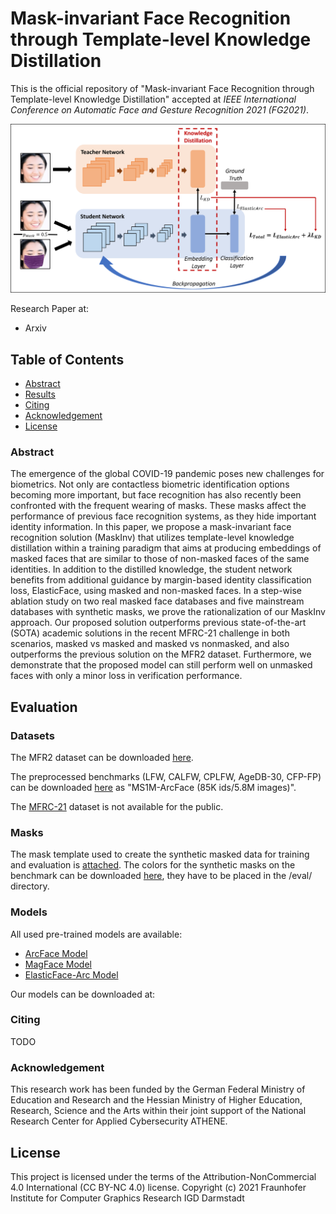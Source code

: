 # Mask-invariant Face Recognition through Template-level Knowledge Distillation

This is the official repository of "Mask-invariant Face Recognition through Template-level Knowledge Distillation" accepted at *IEEE International Conference on Automatic Face and Gesture Recognition 2021 (FG2021)*.

<img src="MaskInv_Overview.png"> 


Research Paper at:

* Arxiv

## Table of Contents 

- [Abstract](#abstract)
- [Results](#results)
- [Citing](#citing)
- [Acknowledgement](#acknowledgement)
- [License](#license)

### Abstract ###

The emergence of the global COVID-19 pandemic poses new challenges for biometrics. Not only are contactless
biometric identification options becoming more important, but face recognition has also recently been confronted with the
frequent wearing of masks. These masks affect the performance of previous face recognition systems, as they hide important identity information. In this paper, we propose a
mask-invariant face recognition solution (MaskInv) that utilizes template-level knowledge distillation within a training paradigm
that aims at producing embeddings of masked faces that are similar to those of non-masked faces of the same identities.
In addition to the distilled knowledge, the student network benefits from additional guidance by margin-based identity
classification loss, ElasticFace, using masked and non-masked faces. In a step-wise ablation study on two real masked
face databases and five mainstream databases with synthetic masks, we prove the rationalization of our MaskInv approach.
Our proposed solution outperforms previous state-of-the-art (SOTA) academic solutions in the recent MFRC-21 challenge
in both scenarios, masked vs masked and masked vs nonmasked, and also outperforms the previous solution on the
MFR2 dataset. Furthermore, we demonstrate that the proposed model can still perform well on unmasked faces with only a
minor loss in verification performance.

## Evaluation ## 

### Datasets ###
The MFR2 dataset can be downloaded [here](https://github.com/aqeelanwar/MaskTheFace).

The preprocessed benchmarks (LFW, CALFW, CPLFW, AgeDB-30, CFP-FP) can be downloaded [here](https://github.com/deepinsight/insightface/tree/master/recognition/_datasets_) as "MS1M-ArcFace (85K ids/5.8M images)". 

The [MFRC-21](https://www.igd.fraunhofer.de/sites/default/files/media/biblio/2021/2021_boutros_mfr_2021.pdf) dataset is not available for the public.

### Masks ###
The mask template used to create the synthetic masked data for training and evaluation is [attached](https://github.com/fdbtrs/Masked-Face-Recognition-KD/blob/main/mask_img.png).
The colors for the synthetic masks on the benchmark can be downloaded [here](https://drive.google.com/drive/folders/1bW48uHfemK21vzy9eOsCuvvg9iT9RbPt?usp=sharing), they have to be placed in the /eval/ directory.

### Models ###
All used pre-trained models are available:
* [ArcFace Model](https://github.com/deepinsight/insightface/tree/master/model_zoo)
* [MagFace Model](https://github.com/IrvingMeng/MagFace)
* [ElasticFace-Arc Model](https://github.com/fdbtrs/ElasticFace)

Our models can be downloaded at:

### Citing ###
TODO

### Acknowledgement ###
This research work has been funded by the German Federal Ministry of Education and Research and the Hessian Ministry of Higher Education, Research, Science and the Arts within their joint support of the National Research Center for Applied Cybersecurity ATHENE.

## License 

This project is licensed under the terms of the Attribution-NonCommercial 4.0 International (CC BY-NC 4.0) license.
Copyright (c) 2021 Fraunhofer Institute for Computer Graphics Research IGD Darmstadt
